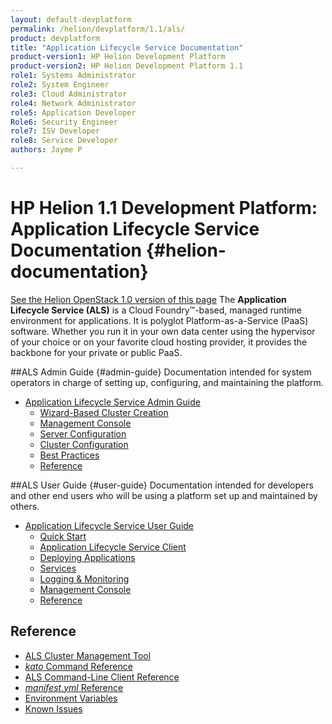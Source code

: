 ```yaml
---
layout: default-devplatform
permalink: /helion/devplatform/1.1/als/
product: devplatform
title: "Application Lifecycle Service Documentation"
product-version1: HP Helion Development Platform
product-version2: HP Helion Development Platform 1.1
role1: Systems Administrator 
role2: System Engineer
role3: Cloud Administrator
role4: Network Administrator
role5: Application Developer
Role6: Security Engineer
role7: ISV Developer
role8: Service Developer
authors: Jayme P

---
```

<!--PUBLISHED-->

# HP Helion 1.1 Development Platform: Application Lifecycle Service Documentation {#helion-documentation}
[See the Helion OpenStack 1.0 version of this page](/als/v1/)
 The **Application Lifecycle Service (ALS)** is a Cloud Foundry&#8482;-based, managed runtime environment for applications. It is polyglot
Platform-as-a-Service (PaaS) software. Whether you run it in your own data
center using the hypervisor of your choice or on your favorite cloud
hosting provider, it provides the backbone for your private or public PaaS.

##ALS Admin Guide {#admin-guide}
Documentation intended for system operators in charge of setting up, configuring, and maintaining the platform.

-   [Application Lifecycle Service Admin Guide](/helion/devplatform/1.1/als/admin/)
    -   [Wizard-Based Cluster Creation](/helion/devplatform/1.1/als/admin/#wizard-based-cluster-creation)
    -   [Management Console](/helion/devplatform/1.1/als/admin/#management-console)
    -   [Server Configuration](/helion/devplatform/1.1/als/admin/#server-configuration)
    -   [Cluster Configuration](/helion/devplatform/1.1/als/admin/#cluster-configuration)
    -   [Best Practices](/helion/devplatform/1.1/als/admin/#best-practices)
    -   [Reference](/helion/devplatform/1.1/als/admin/#reference)

##ALS User Guide {#user-guide}
Documentation intended for developers and other end users who will be using a platform set up and maintained by others.

-   [Application Lifecycle Service User Guide](/helion/devplatform/1.1/als/user/)
    -   [Quick Start](/helion/devplatform/1.1/als/user/#quick-start)
    -   [Application Lifecycle Service Client](/helion/devplatform/1.1/als/user/#helion-client)
    -   [Deploying Applications](/helion/devplatform/1.1/als/user/#deploying-applications)
    -   [Services](/helion/devplatform/1.1/als/user/#services)
    -   [Logging & Monitoring](/helion/devplatform/1.1/als/user/#logging-monitoring)
    -   [Management Console](/helion/devplatform/1.1/als/user/#management-console)
    -   [Reference](/helion/devplatform/1.1/als/user/#reference)

## Reference

- [ALS Cluster Management Tool](/helion/devplatform/1.1/als/client/reference)
- [*kato* Command Reference](/helion/devplatform/1.1/als/admin/reference/kato-ref)
- [ALS Command-Line Client Reference](/helion/devplatform/1.1/als/user/reference/client-ref)
- [*manifest.yml* Reference](/helion/devplatform/1.1/als/user/deploy/manifestyml)
- [Environment Variables](/helion/devplatform/1.1/als/user/reference/environment)
- [Known Issues](/helion/devplatform/1.1/als/admin/reference/known-issues)
